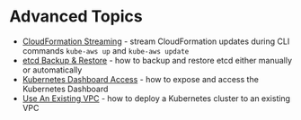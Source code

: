# Advanced Topics

* [CloudFormation Streaming](cloudformation-updates-in-cli.md) - stream CloudFormation updates during CLI commands `kube-aws up` and `kube-aws update`
* [etcd Backup & Restore](etcd-backup-and-restore.md) - how to backup and restore etcd either manually or automatically
* [Kubernetes Dashboard Access](kubernetes-dashboard.md) - how to expose and access the Kubernetes Dashboard
* [Use An Existing VPC](use-an-existing-vpc.md) - how to deploy a Kubernetes cluster to an existing VPC
